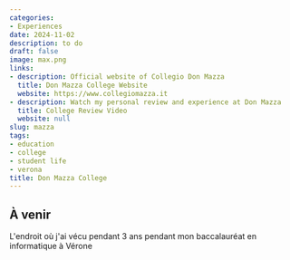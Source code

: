 ```yaml
---
categories:
- Experiences
date: 2024-11-02
description: to do
draft: false
image: max.png
links:
- description: Official website of Collegio Don Mazza
  title: Don Mazza College Website
  website: https://www.collegiomazza.it
- description: Watch my personal review and experience at Don Mazza
  title: College Review Video
  website: null
slug: mazza
tags:
- education
- college
- student life
- verona
title: Don Mazza College
---
```


<!-- hash: cd040ca438f1 -->
## À venir
L'endroit où j'ai vécu pendant 3 ans pendant mon baccalauréat en informatique à Vérone